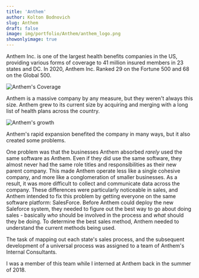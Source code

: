 ```yaml
---
title: 'Anthem'
author: Kolton Bodnovich
slug: Anthem
draft: false
image: img/portfolio/Anthem/anthem_logo.png
showonlyimage: true
---
```


Anthem Inc. is one of the largest health benefits companies in the US, providing various forms of coverage to 41 million insured members in 23 states and DC. In 2020, Anthem Inc. Ranked 29 on the Fortune 500 and 68 on the Global 500.

![Anthem's Coverage](/portfolio/anthem_clover_files/anthem_coverage.jpg)

Anthem is a massive company by any measure, but they weren't always this size. Anthem grew to its current size by acquiring and merging with a long list of health plans across the country. 

![Anthem's growth ](/portfolio/anthem_clover_files/anth_ipad.gif)

Anthem's rapid expansion benefited the company in many ways, but it also created some problems. 

One problem was that the businesses Anthem absorbed *rarely* used the same software as Anthem. Even if they did use the same software, they almost never had the same role titles and responsibilities as their new parent company. This made Anthem operate less like a single cohesive company, and more like a conglomeration of smaller businesses. As a result, it was more difficult to collect and communicate data across the company. These differences were particularly noticeable in sales, and Anthem intended to fix this problem by getting everyone on the same software platform: SalesForce. Before Anthem could deploy the new Saleforce system, they needed to figure out the best way to go about doing sales - basically *who* should be involved in the process and *what* should they be doing. To determine the best sales method, Anthem needed to understand the current methods being used. 

The task of mapping out each state's sales process, and the subsequent development of a universal process was assigned to a team of Anthem's Internal Consultants. 

I was a member of this team while I interned at Anthem back in the summer of 2018. 